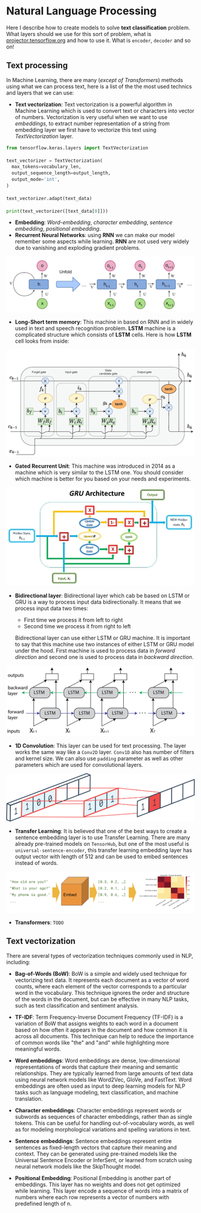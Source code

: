 # Natural Language Processing

Here I describe how to create models to solve **text classification** problem. What layers should we use for this sort of problem, what is [projector.tensorflow.org](https://projector.tensorflow.org) and how to use it. What is `encoder`, `decoder` and so on!

## Text processing

In Machine Learning, there are many (_except of Transformers_) methods using what we can process text, here is a list of the the most used technics and layers that we can use:

- **Text vectorization**: Text vectorization is a powerful algorithm in Machine Learning which is used to convert text or characters into vector of numbers. Vectorization is very useful when we want to use _embeddings_, to extract number representation of a string from embedding layer we first have to vectorize this text using _TextVectorization_ layer.

```python
from tensorflow.keras.layers import TextVectorization

text_vectorizer = TextVectorization(
  max_tokens=vocabulary_len,
  output_sequence_length=output_length,
  output_mode='int',
)

text_vectorizer.adapt(text_data)

print(text_vectorizer([text_data[0]]))
```

- **Embedding**: _Word-embedding_, _character embedding_, _sentence embedding_, _positional embedding_.
- **Recurrent Neural Networks**: using **RNN** we can make our model remember some aspects while learning. **RNN** are not used very widely due to vanishing and exploding gradient problems.

![RNN](./images/RNN.png)

- **Long-Short term memory**: This machine in based on RNN and in widely used in text and speech recognition problem. **LSTM** machine is a complicated structure which consists of **LSTM** cells. Here is how **LSTM** cell looks from inside:

![LSTM](./images/LSTM.webp)

- **Gated Recurrent Unit**: This machine was introduced in 2014 as a machine which is very similar to the LSTM one. You should consider which machine is better for you based on your needs and experiments.

![GRU](./images/GRU.jpg)

- **Bidirectional layer**: Bidirectional layer which cab be based on LSTM or GRU is a way to process input data bidirectionally. It means that we process input data two times:

  - First time we process it from left to right
  - Second time we process it from right to left

  Bidirectional layer can use either LSTM or GRU machine. It is important to say that this machine use two instances of either LSTM or GRU model under the hood. First machine is used to process data in _forward direction_ and second one is used to process data in _backward direction_.

![bidirectional](./images/bidirectional.webp)

- **1D Convolution**: This layer can be used for text processing. The layer works the same way like a `Conv2D` layer. `Conv1D` also has number of filters and kernel size. We can also use `padding` parameter as well as other parameters which are used for convolutional layers.

![conv1d](./images/conv1d.png)

- **Transfer Learning**: It is believed that one of the best ways to create a sentence embedding layer is to use Transfer Learning. There are many already pre-trained models on `TensorHub`, but one of the most useful is `universal-sentence-encoder`, this transfer learning embedding layer has output vector with length of 512 and can be used to embed sentences instead of words.

![USE](./images/USE.png)

- **Transformers**: `TODO`

## Text vectorization

There are several types of vectorization techniques commonly used in NLP, including:

- **Bag-of-Words (BoW)**: BoW is a simple and widely used technique for vectorizing text data. It represents each document as a vector of word counts, where each element of the vector corresponds to a particular word in the vocabulary. This technique ignores the order and structure of the words in the document, but can be effective in many NLP tasks, such as text classification and sentiment analysis.

- **TF-IDF**: Term Frequency-Inverse Document Frequency (TF-IDF) is a variation of BoW that assigns weights to each word in a document based on how often it appears in the document and how common it is across all documents. This technique can help to reduce the importance of common words like "the" and "and" while highlighting more meaningful words.

- **Word embeddings**: Word embeddings are dense, low-dimensional representations of words that capture their meaning and semantic relationships. They are typically learned from large amounts of text data using neural network models like Word2Vec, GloVe, and FastText. Word embeddings are often used as input to deep learning models for NLP tasks such as language modeling, text classification, and machine translation.

- **Character embeddings**: Character embeddings represent words or subwords as sequences of character embeddings, rather than as single tokens. This can be useful for handling out-of-vocabulary words, as well as for modeling morphological variations and spelling variations in text.

- **Sentence embeddings**: Sentence embeddings represent entire sentences as fixed-length vectors that capture their meaning and context. They can be generated using pre-trained models like the Universal Sentence Encoder or InferSent, or learned from scratch using neural network models like the SkipThought model.

- **Positional Embedding**: Positional Embedding is another part of embeddings. This layer has no weights and does not get optimized while learning. This layer encode a sequence of words into a matrix of numbers where each row represents a vector of numbers with predefined length of n.
